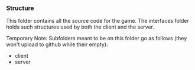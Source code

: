 ### Structure
This folder contains all the source code for the game.
The interfaces folder holds such structures used by both the client
and the server.

Temporary Note:
Subfolders meant to be on this folder go as follows (they won't upload to github while their empty):
- client
- server
